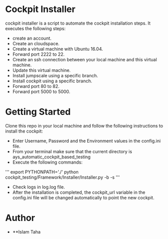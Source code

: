 # Cockpit Installer
cockpit installer is a script to automate the cockpit installation steps. It executes the following steps:
* create an account.
* Create an cloudspace.
* Create a virtual machine with Ubuntu 16.04.
* Forward port 2222 to 22.
* Create an ssh connection between your local machine and this virtual machine.
* Update this virtual machine.
* Install jumpscale using a specific branch.
* Install cockpit using a specific branch.
* Forward port 80 to 82.
* Forward port 5000 to 5000.

# Getting Started
Clone this repo in your local machine and follow the following instructions to install the cockpit:
* Enter Username, Password and the Environment values in the config.ini file.
* From your terminal make sure that the current directory is ays_automatic_cockpit_based_testing
* Execute the following commands:

'''
export PYTHONPATH='./'
python cockpit_testing/Framework/Installer/Installer.py -b <JS branch> -s <cockpit branch>
'''

* Check logs in log.log file.
* After the installation is completed, the cockpit_url variable in the config.ini file will be changed automatically to point the new cockpit.

# Author
* **Islam Taha
